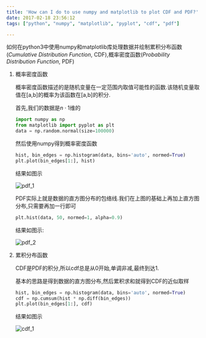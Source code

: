 ```yaml
---
title: 'How can I do to use numpy and matplotlib to plot CDF and PDF?'
date: 2017-02-18 23:56:12
tags: ["python", "numpy", "matplotlib", "pyplot", "cdf", "pdf"]

---
```


如何在python3中使用numpy和matplotlib库处理数据并绘制累积分布函数(*Cumulative Distribution Function*, CDF),概率密度函数(*Probability Distribution Function*, PDF)

<!--more-->

1. 概率密度函数

   概率密度函数描述的是随机变量在一定范围内取值可能性的函数.该随机变量取值在[a,b]的概率为该函数在[a,b]的积分.

   首先,我们的数据是$n\cdot 1$维的

   ``` python
   import numpy as np
   from matplotlib import pyplot as plt
   data = np.random.normal(size=100000)
   ```

   然后使用numpy得到概率密度函数

   ``` python
   hist, bin_edges = np.histogram(data, bins='auto', normed=True)
   plt.plot(bin_edges[1:], hist)
   ```

   结果如图示

   ![pdf_1](/images/plot_cdf_pdf/pdf_1.png)

   PDF实际上就是数据的直方图分布的包络线.我们在上图的基础上再加上直方图分布,只需要再加一行即可

   ``` python
   plt.hist(data, 50, normed=1, alpha=0.9)
   ```

   结果如图示:

   ![pdf_2](/images/plot_cdf_pdf/pdf_2.png)

2. 累积分布函数

   CDF是PDF的积分,所以cdf总是从0开始,单调非减,最终到达1.

   基本的思路是得到数据的直方图分布,然后累积求和就得到CDF的近似取样

   ```python
   hist, bin_edges = np.histogram(data, bins='auto', normed=True)
   cdf = np.cumsum(hist * np.diff(bin_edges))
   plt.plot(bin_edges[1:], cdf)
   ```

   结果如图示

   ![cdf_1](/images/plot_cdf_pdf/cdf_1.png)
